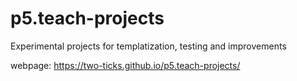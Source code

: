 # p5.teach-projects
Experimental projects for templatization, testing and improvements

webpage: https://two-ticks.github.io/p5.teach-projects/
